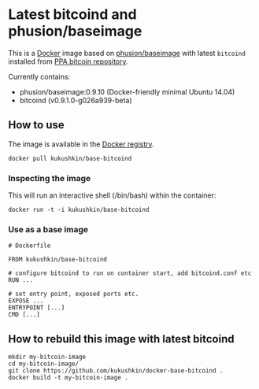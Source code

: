 # Latest bitcoind and phusion/baseimage

This is a [Docker](http://www.docker.io) image based on
[phusion/baseimage](https://github.com/phusion/baseimage-docker) with latest `bitcoind`
installed from [PPA bitcoin repository](https://launchpad.net/~bitcoin/+archive/bitcoin).

Currently contains:

* phusion/baseimage:0.9.10 (Docker-friendly minimal Ubuntu 14.04)
* bitcoind (v0.9.1.0-g026a939-beta)

## How to use

The image is available in the [Docker registry](https://index.docker.io/u/kukushkin/base-bitcoind/).
```
docker pull kukushkin/base-bitcoind
```

### Inspecting the image

This will run an interactive shell (/bin/bash) within the container:
```
docker run -t -i kukushkin/base-bitcoind
```

### Use as a base image
```
# Dockerfile

FROM kukushkin/base-bitcoind

# configure bitcoind to run on container start, add bitcoind.conf etc
RUN ...

# set entry point, exposed ports etc.
EXPOSE ...
ENTRYPOINT [...]
CMD [...]
```

## How to rebuild this image with latest bitcoind
```
mkdir my-bitcoin-image
cd my-bitcoin-image/
git clone https://github.com/kukushkin/docker-base-bitcoind .
docker build -t my-bitcoin-image .
```
